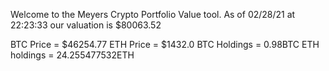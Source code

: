 Welcome to the Meyers Crypto Portfolio Value tool. 
As of 02/28/21 at 22:23:33 our valuation is $80063.52 

BTC Price = $46254.77
 ETH Price = $1432.0
BTC Holdings = 0.98BTC
 ETH holdings = 24.255477532ETH 

